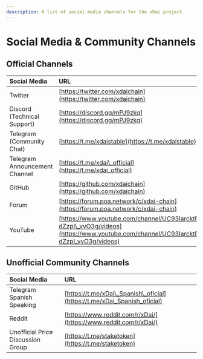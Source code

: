 ```yaml
---
description: A list of social media channels for the xDai project
---
```


# Social Media & Community Channels

## Official Channels

| Social Media | URL |
| :--- | :--- |
| Twitter | [https://twitter.com/xdaichain](https://twitter.com/xdaichain) |
| Discord \(Technical Support\) | [https://discord.gg/mPJ9zkq](https://discord.gg/mPJ9zkq) |
| Telegram \(Community Chat\)  | [https://t.me/xdaistable](https://t.me/xdaistable) |
| Telegram Announcement Channel | [https://t.me/xdai\_official](https://t.me/xdai_official) |
| GitHub | [https://github.com/xdaichain](https://github.com/xdaichain) |
| Forum | [https://forum.poa.network/c/xdai-chain](https://forum.poa.network/c/xdai-chain) |
| YouTube | [https://www.youtube.com/channel/UC93IarcktP0-dZzpI\_vvO3g/videos](https://www.youtube.com/channel/UC93IarcktP0-dZzpI_vvO3g/videos) |

## Unofficial Community Channels

| Social Media | URL |
| :--- | :--- |
| Telegram Spanish Speaking | [https://t.me/xDai\_Spanish\_oficial](https://t.me/xDai_Spanish_oficial) |
| Reddit  | [https://www.reddit.com/r/xDai/](https://www.reddit.com/r/xDai/) |
| Unofficial Price Discussion Group | [https://t.me/staketoken](https://t.me/staketoken) |

